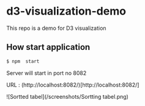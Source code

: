 # d3-visualization-demo
This repo is a demo for D3 visualization

## How start application
```sh
$ npm  start
``` 
Server will start in port no 8082

URL : (http://localhost:8082/)[http://localhost:8082/]

![Sortted tabel](/screenshots/Sortting tabel.png)
